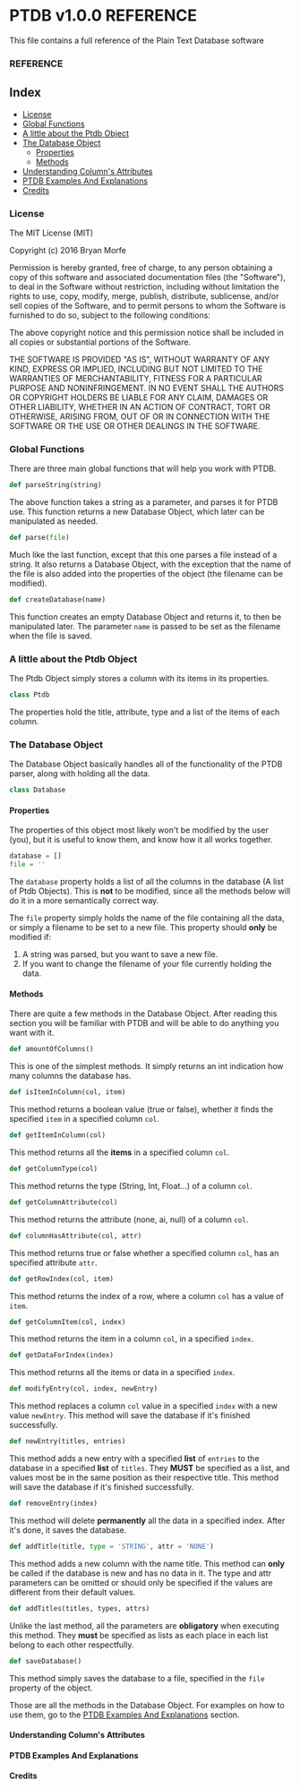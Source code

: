 # PTDB v1.0.0 REFERENCE
This file contains a full reference of the Plain Text Database software

### REFERENCE

## Index
* [License]()
* [Global Functions]()
* [A little about the Ptdb Object]()
* [The Database Object]()
  * [Properties]()
  * [Methods]()
* [Understanding Column's Attributes]()
* [PTDB Examples And Explanations]()
* [Credits]()

### License
The MIT License (MIT)

Copyright (c) 2016 Bryan Morfe

Permission is hereby granted, free of charge, to any person obtaining a copy
of this software and associated documentation files (the "Software"), to deal
in the Software without restriction, including without limitation the rights
to use, copy, modify, merge, publish, distribute, sublicense, and/or sell
copies of the Software, and to permit persons to whom the Software is
furnished to do so, subject to the following conditions:

The above copyright notice and this permission notice shall be included in all
copies or substantial portions of the Software.

THE SOFTWARE IS PROVIDED "AS IS", WITHOUT WARRANTY OF ANY KIND, EXPRESS OR
IMPLIED, INCLUDING BUT NOT LIMITED TO THE WARRANTIES OF MERCHANTABILITY,
FITNESS FOR A PARTICULAR PURPOSE AND NONINFRINGEMENT. IN NO EVENT SHALL THE
AUTHORS OR COPYRIGHT HOLDERS BE LIABLE FOR ANY CLAIM, DAMAGES OR OTHER
LIABILITY, WHETHER IN AN ACTION OF CONTRACT, TORT OR OTHERWISE, ARISING FROM,
OUT OF OR IN CONNECTION WITH THE SOFTWARE OR THE USE OR OTHER DEALINGS IN THE
SOFTWARE.

### Global Functions
There are three main global functions that will help you work with PTDB.

```python
def parseString(string)
```
The above function takes a string as a parameter, and parses it for PTDB use.
This function returns a new Database Object, which later can be manipulated as needed.

```python
def parse(file)
```
Much like the last function, except that this one parses a file instead of a string. It also returns a Database Object, with the exception that the name of the file is also added into the properties of the object (the filename can be modified).

```python
def createDatabase(name)
```
This function creates an empty Database Object and returns it, to then be manipulated later. The parameter `name` is passed to be set as the filename when the file is saved.

### A little about the Ptdb Object
The Ptdb Object simply stores a column with its items in its properties.

```python
class Ptdb
```
The properties hold the title, attribute, type and a list of the items of each column.

### The Database Object
The Database Object basically handles all of the functionality of the PTDB parser, along with holding all the data.
```python
class Database
```
#### Properties
The properties of this object most likely won't be modified by the user (you), but it is useful to know them, and know how it all works together.
```python
database = []
file = ''
```
The `database` property holds a list of all the columns in the database (A list of Ptdb Objects). This is **not** to be modified, since all the methods below will do it in a more semantically correct way.

The `file` property simply holds the name of the file containing all the data, or simply a filename to be set to a new file. This property should **only** be modified if:
1. A string was parsed, but you want to save a new file.
2. If you want to change the filename of your file currently holding the data.

#### Methods
There are quite a few methods in the Database Object. After reading this section you will be familiar with PTDB and will be able to do anything you want with it.

```python
def amountOfColumns()
```
This is one of the simplest methods. It simply returns an int indication how many columns the database has.

```python
def isItemInColumn(col, item)
```
This method returns a boolean value (true or false), whether it finds the specified `item` in a specified column `col`.

```python
def getItemInColumn(col)
```
This method returns all the **items** in a specified column `col`.

```python
def getColumnType(col)
```
This method returns the type (String, Int, Float...) of a column `col`.

```python
def getColumnAttribute(col)
```
This method returns the attribute (none, ai, null) of a column `col`.

```python
def columnHasAttribute(col, attr)
```
This method returns true or false whether a specified column `col`, has an specified attribute `attr`.

```python
def getRowIndex(col, item)
```
This method returns the index of a row, where a column `col` has a value of `item`.

```python
def getColumnItem(col, index)
```
This method returns the item in a column `col`, in a specified `index`.

```python
def getDataForIndex(index)
```
This method returns all the items or data in a specified `index`.

```python
def modifyEntry(col, index, newEntry)
```
This method replaces a column `col` value in a specified `index` with a new value `newEntry`. This method will save the database if it's finished successfully.

```python
def newEntry(titles, entries)
```
This method adds a new entry with a specified **list** of `entries` to the database in a specified **list** of `titles`. They **MUST** be specified as a list, and values most be in the same position as their respective title. This method will save the database if it's finished successfully.

```python
def removeEntry(index)
```
This method will delete **permanently** all the data in a specified index. After it's done, it saves the database.

```python
def addTitle(title, type = 'STRING', attr = 'NONE')
```
This method adds a new column with the name title. This method can **only** be called if the database is new and has no data in it. The type and attr parameters can be omitted or should only be specified if the values are different from their default values.

```python
def addTitles(titles, types, attrs)
```
Unlike the last method, all the parameters are **obligatory** when executing this method. They **must** be specified as lists as each place in each list belong to each other respectfully.

```python
def saveDatabase()
```
This method simply saves the database to a file, specified in the `file` property of the object.

Those are all the methods in the Database Object. For examples on how to use them, go to the [PTDB Examples And Explanations]() section.

#### Understanding Column's Attributes

#### PTDB Examples And Explanations

#### Credits
